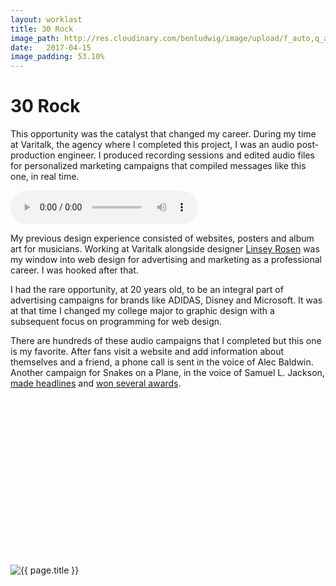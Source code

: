 ```yaml
---
layout: worklast
title: 30 Rock
image_path: http://res.cloudinary.com/benludwig/image/upload/f_auto,q_auto/v1500156555/30rock-1_fhurbc.jpg
date:   2017-04-15
image_padding: 53.10%
---
```

<div class="grid-container">
<div class="grid">
<div class="grid-sizer"></div>
<div class="grid-item">
  <div class="copy-block revealblock">
    <h1>30 Rock</h1>
    <p>This opportunity was the catalyst that changed my career. During my time at Varitalk, the agency where I completed this project, I was an audio post-production engineer. I produced recording sessions and edited audio files for personalized marketing campaigns that compiled messages like this one, in real time.</p>
    <audio controls>
    <source src="http://res.cloudinary.com/benludwig/video/upload/v1500156641/varitalk-30rock_ybgoko.mp3" class="revealblock" type="audio/mpeg">
    </audio>
    <p>My previous design experience consisted of websites, posters and album art for musicians. Working at Varitalk alongside designer <a href="http://linseyrosen.com/ " target="_blank">Linsey Rosen</a> was my window into web design for advertising and marketing as a professional career. I was hooked after that.</p>
    <p>I had the rare opportunity, at 20 years old, to be an integral part of advertising campaigns for brands like ADIDAS, Disney and Microsoft. It was at that time I changed my college major to graphic design with a subsequent focus on programming for web design.</p>
    <p>There are hundreds of these audio campaigns that I completed but this one is my favorite. After fans visit a website and add information about themselves and a friend, a phone call is sent in the voice of Alec Baldwin. Another campaign for Snakes on a Plane, in the voice of Samuel L. Jackson, <a href="https://www.cnet.com/news/snakes-on-a-phone-call-from-samuel-l-jackson/" target="_blank">made headlines</a> and <a href="https://www.webbyawards.com/winners/2007/advertising-media/individual/rich-media-promotional/snakes-on-a-plane-samuel-l-jackson-phone-calls/" target="_blank">won several awards</a>.</p>
  </div>
</div>

<div class="grid-item">
<div class="imgblock revealblock" style="padding-top: 53.10%">
  <div class="signal"></div>
  <div class="imgfull">
  <img src="http://res.cloudinary.com/benludwig/image/upload/f_auto,q_auto/v1500156555/30rock-1_fhurbc.jpg" alt="{{ page.title }}" onload="imgLoaded(this)">
  </div>
</div>
</div>

</div>
</div>
